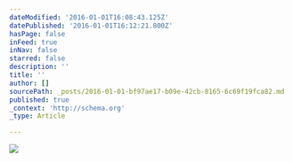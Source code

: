```yaml
---
dateModified: '2016-01-01T16:08:43.125Z'
datePublished: '2016-01-01T16:12:21.800Z'
hasPage: false
inFeed: true
inNav: false
starred: false
description: ''
title: ''
author: []
sourcePath: _posts/2016-01-01-bf97ae17-b09e-42cb-8165-6c69f19fca82.md
published: true
_context: 'http://schema.org'
_type: Article

---
```

![](https://the-grid-user-content.s3-us-west-2.amazonaws.com/89a82309-a9d5-4539-91b0-49b92532040f.jpg)